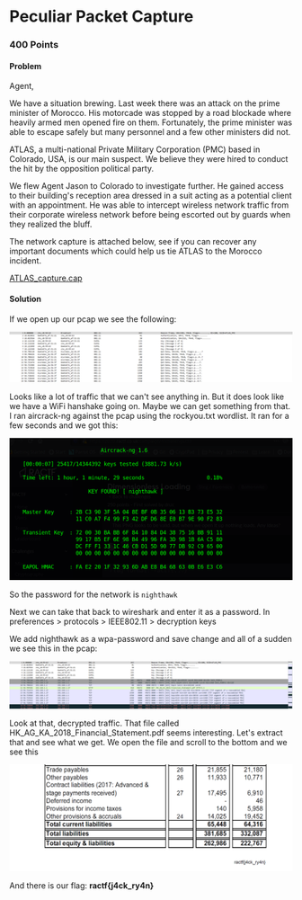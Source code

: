 # **Peculiar Packet Capture**

### 400 Points

#### **Problem**

Agent,

We have a situation brewing. Last week there was an attack on the prime minister of Morocco. His motorcade was stopped by a road blockade where heavily armed men opened fire on them. Fortunately, the prime minister was able to escape safely but many personnel and a few other ministers did not.

ATLAS, a multi-national Private Military Corporation (PMC) based in Colorado, USA, is our main suspect. We believe they were hired to conduct the hit by the opposition political party.

We flew Agent Jason to Colorado to investigate further. He gained access to their building's reception area dressed in a suit acting as a potential client with an appointment. He was able to intercept wireless network traffic from their corporate wireless network before being escorted out by guards when they realized the bluff.

The network capture is attached below, see if you can recover any important documents which could help us tie ATLAS to the Morocco incident.

[ATLAS_capture.cap](files/ATLAS_capture.cap)

#### **Solution**

If we open up our pcap we see the following:

![pcap](files/pcap1.png)

Looks like a lot of traffic that we can't see anything in. But it does look like we have a WiFi hanshake going on. Maybe we can get something from that. I ran aircrack-ng against the pcap using the rockyou.txt wordlist. It ran for a few seconds and we got this:

![aircrack](files/pcap2.png)

So the password for the network is `nighthawk`

Next we can take that back to wireshark and enter it as a password. In preferences > protocols > IEEE802.11 > decryption keys

We add nighthawk as a wpa-password and save change and all of a sudden we see this in the pcap:

![Decrypted Pcap](files/pcap3.png)

Look at that, decrypted traffic. That file called HK_AG_KA_2018_Financial_Statement.pdf seems interesting. Let's extract that and see what we get. We open the file and scroll to the bottom and we see this

![pdf](files/pcap4.png)



And there is our flag: **ractf{j4ck_ry4n}**